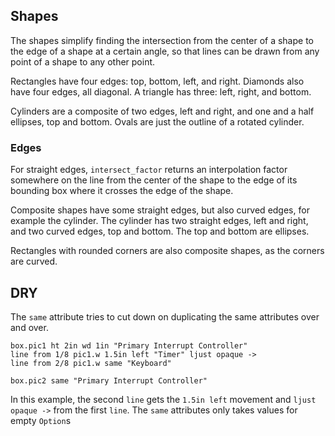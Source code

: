 ## Shapes

The shapes simplify finding the intersection from the center of a shape to the edge of a shape at a certain angle, so that lines can be drawn from any point of a shape to any other point.

Rectangles have four edges: top, bottom, left, and right. Diamonds also have four edges, all diagonal. A triangle has three: left, right, and bottom. 

Cylinders are a composite of two edges, left and right, and one and a half ellipses, top and bottom. Ovals are just the outline of a rotated cylinder.

### Edges

For straight edges, `intersect_factor` returns an interpolation factor somewhere on the line from the center of the shape to the edge of its bounding box where it crosses the edge of the shape.

Composite shapes have some straight edges, but also curved edges, for example the cylinder. The cylinder has two straight edges, left and right, and two curved edges, top and bottom. The top and bottom are ellipses.

Rectangles with rounded corners are also composite shapes, as the corners are curved.

## DRY

The `same` attribute tries to cut down on duplicating the same attributes over and over.

```
box.pic1 ht 2in wd 1in "Primary Interrupt Controller"
line from 1/8 pic1.w 1.5in left "Timer" ljust opaque ->
line from 2/8 pic1.w same "Keyboard"

box.pic2 same "Primary Interrupt Controller"
```

In this example, the second `line` gets the `1.5in left` movement and `ljust opaque ->` from the first `line`. The `same` attributes only takes values for empty `Option`s
